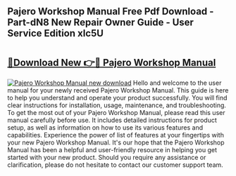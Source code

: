 ## Pajero Workshop Manual Free Pdf Download - Part-dN8 New Repair Owner Guide - User Service Edition xIc5U

# <h2><a href="http://cf22580.oget.top/?id=Pajero+Workshop+Manual">🔗Download New 👉🔴 Pajero Workshop Manual</a></h2>

[![Pajero Workshop Manual new download](https://i.imgur.com/5g1atiW.png)](http://cf22580.oget.top/?id=Pajero+Workshop+Manual)
Hello and welcome to the user manual for your newly received Pajero Workshop Manual. This guide is here to help you understand and operate your product successfully. You will find clear instructions for installation, usage, maintenance, and troubleshooting. To get the most out of your Pajero Workshop Manual, please read this user manual carefully before use. It includes detailed instructions for product setup, as well as information on how to use its various features and capabilities. Experience the power of list of features at your fingertips with your new Pajero Workshop Manual. It's our hope that the Pajero Workshop Manual has been a helpful and user-friendly resource in helping you get started with your new product. Should you require any assistance or clarification, please do not hesitate to contact our customer support team.
